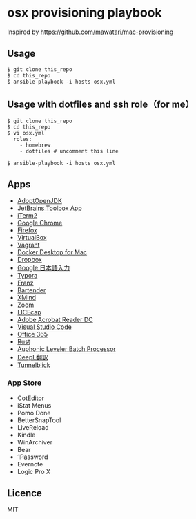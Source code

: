 # osx provisioning playbook
 
Inspired by https://github.com/mawatari/mac-provisioning
 
## Usage
 
```
$ git clone this_repo
$ cd this_repo
$ ansible-playbook -i hosts osx.yml
```
 
## Usage with dotfiles and ssh role（for me）

```
$ git clone this_repo
$ cd this_repo
$ vi osx.yml
  roles:
    - homebrew
    - dotfiles # uncomment this line

$ ansible-playbook -i hosts osx.yml
```

## Apps

* [AdoptOpenJDK](https://adoptopenjdk.net/)
* [JetBrains Toolbox App](https://www.jetbrains.com/toolbox-app/)
* [iTerm2](https://iterm2.com/)
* [Google Chrome](https://www.google.co.jp/chrome/)
* [Firefox](https://www.mozilla.org/ja/firefox/new/)
* [VirtualBox](https://www.virtualbox.org/wiki/Downloads)
* [Vagrant](https://www.vagrantup.com/)
* [Docker Desktop for Mac](https://www.docker.com/products/docker-desktop)
* [Dropbox](https://www.dropbox.com/basic)
* [Google 日本語入力](https://www.google.co.jp/ime/)
* [Typora](https://typora.io/)
* [Franz](https://meetfranz.com/)
* [Bartender](https://www.macbartender.com/)
* [XMind](https://jp.xmind.net/)
* [Zoom](https://zoom.us/)
* [LICEcap](https://www.cockos.com/licecap/)
* [Adobe Acrobat Reader DC](https://acrobat.adobe.com/jp/ja/acrobat/pdf-reader.html)
* [Visual Studio Code](https://code.visualstudio.com/)
* [Office 365](https://www.office.com/)
* [Rust](https://www.rust-lang.org/)
* [Auphonic Leveler Batch Processor](https://auphonic.com/leveler)
* [DeepL翻訳](https://www.deepl.com/translator)
* [Tunnelblick](https://tunnelblick.net/)

### App Store

* CotEditor
* iStat Menus
* Pomo Done
* BetterSnapTool
* LiveReload
* Kindle
* WinArchiver
* Bear
* 1Password
* Evernote
* Logic Pro X

## Licence

MIT
